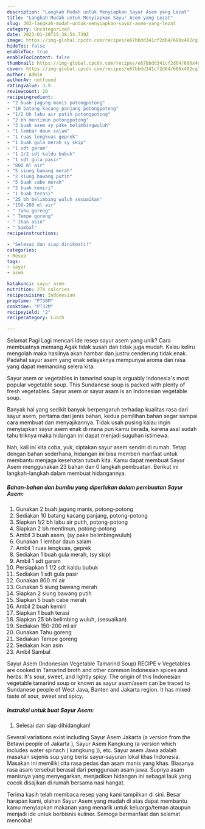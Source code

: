 ```yaml
---
description: "Langkah Mudah untuk Menyiapkan Sayur Asem yang Lezat"
title: "Langkah Mudah untuk Menyiapkan Sayur Asem yang Lezat"
slug: 363-langkah-mudah-untuk-menyiapkan-sayur-asem-yang-lezat
category: Uncategorized
date: 2023-01-20T15:38:54.739Z
image: https://img-global.cpcdn.com/recipes/e67bbdd341cf2d64/680x482cq70/sayur-asem-foto-resep-utama.jpg
hideToc: false
enableToc: true
enableTocContent: false
thumbnail: https://img-global.cpcdn.com/recipes/e67bbdd341cf2d64/680x482cq70/sayur-asem-foto-resep-utama.jpg
cover: https://img-global.cpcdn.com/recipes/e67bbdd341cf2d64/680x482cq70/sayur-asem-foto-resep-utama.jpg
author: Admin
authorAv: notfound
ratingvalue: 3.9
reviewcount: 20
recipeingredient:
- "2 buah jagung manis potongpotong"
- "10 batang kacang panjang potongpotong"
- "1/2 bh labu air putih potongpotong"
- "2 bh mentimun potongpotong"
- "3 buah asem sy pake belimbingwuluh"
- "1 lembar daun salam"
- "1 ruas lengkuas geprek"
- "1 buah gula merah sy skip"
- "1 sdt garam"
- "1 1/2 sdt kaldu bubuk"
- "1 sdt gula pasir"
- "800 ml air"
- "5 siung bawang merah"
- "2 siung bawang putih"
- "5 buah cabe merah"
- "2 buah kemiri"
- "1 buah terasi"
- "25 bh belimbing wuluh sesuaikan"
- "150-200 ml air"
- " Tahu goreng"
- " Tempe goreng"
- " Ikan asin"
- " Sambal"
recipeinstructions:

- "Selesai dan siap dinikmati!"
categories:
- Resep
tags:
- sayur
- asem

katakunci: sayur asem 
nutrition: 274 calories
recipecuisine: Indonesian
preptime: "PT38M"
cooktime: "PT32M"
recipeyield: "2"
recipecategory: Lunch

---
```



Selamat Pagi Lagi mencari ide resep sayur asem yang unik? Cara membuatnya memang Agak tidak susah dan tidak juga mudah. Kalau keliru mengolah maka hasilnya akan hambar dan justru cenderung tidak enak. Padahal sayur asem yang enak selayaknya mempunyai aroma dan rasa yang dapat memancing selera kita.


Sayur asem or vegetables in tamarind soup is arguably Indonesia&#39;s most popular vegetable soup. This Sundanese soup is packed with plenty of fresh vegetables. Sayur asem or sayur asam is an Indonesian vegetable soup.

Banyak hal yang sedikit banyak berpengaruh terhadap kualitas rasa dari sayur asem, pertama dari jenis bahan, kedua pemilihan bahan segar sampai cara membuat dan menyajikannya. Tidak usah pusing kalau ingin menyiapkan sayur asem enak di mana pun kamu berada, karena asal sudah tahu triknya maka hidangan ini dapat menjadi suguhan istimewa.


Nah, kali ini kita coba, yuk, ciptakan sayur asem sendiri di rumah. Tetap dengan bahan sederhana, hidangan ini bisa memberi manfaat untuk membantu menjaga kesehatan tubuh kita. Kamu dapat membuat Sayur Asem menggunakan 23 bahan dan 0 langkah pembuatan. Berikut ini langkah-langkah dalam membuat hidangannya.

<!--inarticleads1-->

##### Bahan-bahan dan bumbu yang diperlukan dalam pembuatan Sayur Asem:

1. Gunakan 2 buah jagung manis, potong-potong
1. Sediakan 10 batang kacang panjang, potong-potong
1. Siapkan 1/2 bh labu air putih, potong-potong
1. Siapkan 2 bh mentimun, potong-potong
1. Ambil 3 buah asem, (sy pake belimbingwuluh)
1. Gunakan 1 lembar daun salam
1. Ambil 1 ruas lengkuas, geprek
1. Sediakan 1 buah gula merah, (sy skip)
1. Ambil 1 sdt garam
1. Persiapkan 1 1/2 sdt kaldu bubuk
1. Sediakan 1 sdt gula pasir
1. Gunakan 800 ml air
1. Gunakan 5 siung bawang merah
1. Siapkan 2 siung bawang putih
1. Siapkan 5 buah cabe merah
1. Ambil 2 buah kemiri
1. Siapkan 1 buah terasi
1. Siapkan 25 bh belimbing wuluh, (sesuaikan)
1. Sediakan 150-200 ml air
1. Gunakan  Tahu goreng
1. Sediakan  Tempe goreng
1. Sediakan  Ikan asin
1. Ambil  Sambal


Sayur Asem (Indonesian Vegetable Tamarind Soup) RECIPE v Vegetables are cooked in Tamarind broth and other common Indonesian spices and herbs. It&#39;s sour, sweet, and lightly spicy. The origin of this Indonesian vegetable tamarind soup or known as sayur asam/asem can be traced to Sundanese people of West Java, Banten and Jakarta region. It has mixed taste of sour, sweet and spicy. 

<!--inarticleads2-->

##### Instruksi untuk buat Sayur Asem:


1. Selesai dan siap dihidangkan!

Several variations exist including Sayur Asem Jakarta (a version from the Betawi people of Jakarta ), Sayur Asem Kangkung (a version which includes water spinach ( kangkung )), etc. Sayur asem Jawa adalah masakan sejenis sup yang berisi sayur-sayuran lokal khas Indonesia. Masakan ini memiliki cita rasa pedas dan asam manis yang khas. Biasanya rasa asam tersebut berasal dari penggunaan asam jawa. Supnya asam manisnya yang menyegarkan, menjadikan hidangan ini sebagai lauk yang cocok disajikan di rumah bersama nasi hangat. 

Terima kasih telah membaca resep yang kami tampilkan di sini. Besar harapan kami, olahan Sayur Asem yang mudah di atas dapat membantu kamu menyiapkan makanan yang menarik untuk keluarga/teman ataupun menjadi ide untuk berbisnis kuliner. Semoga bermanfaat dan selamat mencoba!
